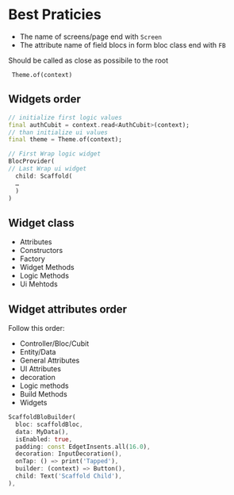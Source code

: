 # Best Praticies
- The name of screens/page end with `Screen`
- The attribute name of field blocs in form bloc class end with `FB`

Should be called as close as possibile to the root 
```
 Theme.of(context)
```

## Widgets order
```dart
// initialize first logic values
final authCubit = context.read<AuthCubit>(context);
// than initialize ui values
final theme = Theme.of(context);

// First Wrap logic widget
BlocProvider(
// Last Wrap ui widget
  child: Scaffold(
  …
  )
)
```

## Widget class 
  - Attributes
  - Constructors
  - Factory
  - Widget Methods
  - Logic Methods
  - Ui Mehtods

## Widget attributes order

Follow this order:
- Controller/Bloc/Cubit
- Entity/Data
- General Attributes
- UI Attributes
- decoration
- Logic methods
- Build Methods
- Widgets

```dart
ScaffoldBloBuilder(
  bloc: scaffoldBloc,
  data: MyData(),
  isEnabled: true,
  padding: const EdgetInsents.all(16.0),
  decoration: InputDecoration(),
  onTap: () => print('Tapped'),
  builder: (context) => Button(),
  child: Text('Scaffold Child'),
),
```
